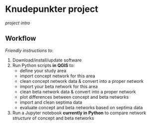 # Knudepunkter project

*project intro*

## Workflow

*Friendly instructions to:*

1. Download/install/update software
2. Run Python scripts **in QGIS** to:
    - define your study area
    - import concept network for this area
    - clean concept network data & convert into a proper network
    - import your beta network for this area
    - clean beta network data & convert into a proper network
    - plot differences between concept and beta networks
    - import and clean septima data
    - evaluate concept and beta networks based on septima data
3. Run a Jupyter notebook **currently in Python** to compare network *structure* of concept and beta networks